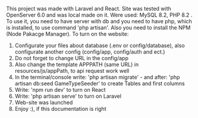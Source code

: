 This project was made with Laravel and React.
Site was tested with OpenServer 6.0 and was local made on it.
Were used: MySQL 8.2, PHP 8.2 .
To use it, you need to have server with db and you need to have php, which is installed, to use command 'php artisan'.
Also you need to install the NPM (Node Pakacge Manager).
To turn on the website:
1) Configurate your files about database (.env or config/database), also configurate another config (config/app, config/auth and ect.)
2) Do not forget to change URL in the config/app
3) Also change the template APPPATH (same URL) in resources/js/appPath, to api request work well
4) In the terminal/console write: 'php artisan migrate' - and after: 'php artisan db:seed GameTypeSeeder' to create Tables and first columns
5) Write: 'npm run dev' to turn on React
6) Write: 'php artisan serve' to turn on Laravel
7) Web-site was launched
8) Enjoy :), if this documentation is right
